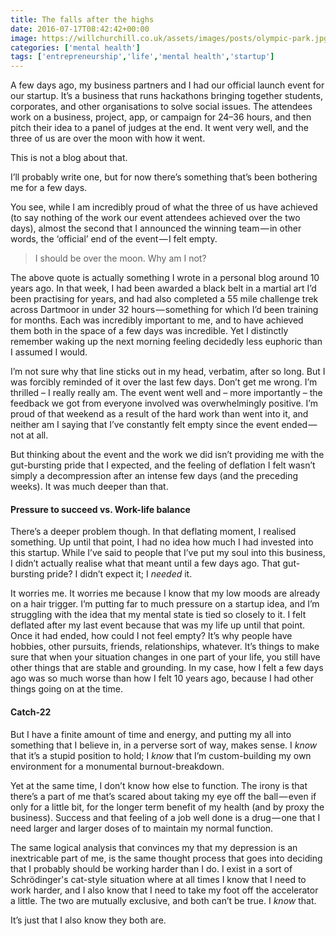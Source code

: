 ```yaml
---
title: The falls after the highs
date: 2016-07-17T08:42:42+00:00
image: https://willchurchill.co.uk/assets/images/posts/olympic-park.jpg
categories: ['mental health']
tags: ['entrepreneurship','life','mental health','startup']
---
```

A few days ago, my business partners and I had our official launch event for our startup. It’s a business that runs hackathons bringing together students, corporates, and other organisations to solve social issues. The attendees work on a business, project, app, or campaign for 24–36 hours, and then pitch their idea to a panel of judges at the end. It went very well, and the three of us are over the moon with how it went.

This is not a blog about that.

I’ll probably write one, but for now there’s something that’s been bothering me for a few days.

You see, while I am incredibly proud of what the three of us have achieved (to say nothing of the work our event attendees achieved over the two days), almost the second that I announced the winning team — in other words, the ‘official’ end of the event — I felt empty.

> I should be over the moon. Why am I not?

The above quote is actually something I wrote in a personal blog around 10 years ago. In that week, I had been awarded a black belt in a martial art I’d been practising for years, and had also completed a 55 mile challenge trek across Dartmoor in under 32 hours — something for which I’d been training for months. Each was incredibly important to me, and to have achieved them both in the space of a few days was incredible. Yet I distinctly remember waking up the next morning feeling decidedly less euphoric than I assumed I would.

I’m not sure why that line sticks out in my head, verbatim, after so long. But I was forcibly reminded of it over the last few days. Don’t get me wrong. I’m thrilled – I really really am. The event went well and – more importantly – the feedback we got from everyone involved was overwhelmingly positive. I’m proud of that weekend as a result of the hard work than went into it, and neither am I saying that I’ve constantly felt empty since the event ended — not at all.

But thinking about the event and the work we did isn’t providing me with the gut-bursting pride that I expected, and the feeling of deflation I felt wasn’t simply a decompression after an intense few days (and the preceding weeks). It was much deeper than that.

#### Pressure to succeed vs. Work-life balance

There’s a deeper problem though. In that deflating moment, I realised something. Up until that point, I had no idea how much I had invested into this startup. While I’ve said to people that I’ve put my soul into this business, I didn’t actually realise what that meant until a few days ago. That gut-bursting pride? I didn’t expect it; I _needed_ it.

It worries me. It worries me because I know that my low moods are already on a hair trigger. I’m putting far to much pressure on a startup idea, and I’m struggling with the idea that my mental state is tied so closely to it. I felt deflated after my last event because that was my life up until that point. Once it had ended, how could I not feel empty? It’s why people have hobbies, other pursuits, friends, relationships, whatever. It’s things to make sure that when your situation changes in one part of your life, you still have other things that are stable and grounding. In my case, how I felt a few days ago was so much worse than how I felt 10 years ago, because I had other things going on at the time.

#### Catch-22

But I have a finite amount of time and energy, and putting my all into something that I believe in, in a perverse sort of way, makes sense. I _know_ that it’s a stupid position to hold; I _know_ that I’m custom-building my own environment for a monumental burnout-breakdown.

Yet at the same time, I don’t know how else to function. The irony is that there’s a part of me that’s scared about taking my eye off the ball — even if only for a little bit, for the longer term benefit of my health (and by proxy the business). Success and that feeling of a job well done is a drug — one that I need larger and larger doses of to maintain my normal function.

The same logical analysis that convinces my that my depression is an inextricable part of me, is the same thought process that goes into deciding that I probably should be working harder than I do. I exist in a sort of Schrödinger's cat-style situation where at all times I know that I need to work harder, and I also know that I need to take my foot off the accelerator a little. The two are mutually exclusive, and both can’t be true. I _know_ that.

It’s just that I also know they both are.